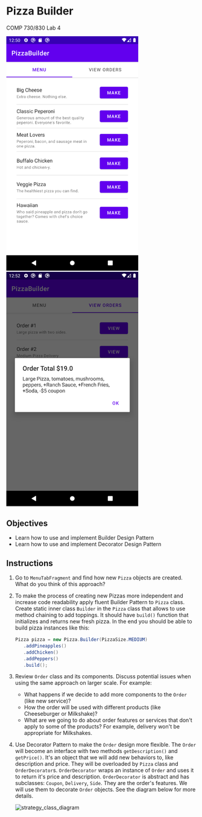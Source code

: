 # Pizza Builder
COMP 730/830 Lab 4

<img src="instructions/App1.png" alt="app" width="350"/>
<img src="instructions/App3.png" alt="app" width="350"/>

## Objectives
- Learn how to use and implement Builder Design Pattern
- Learn how to use and implement Decorator Design Pattern

## Instructions
1. Go to `MenuTabFragment` and find how new `Pizza` objects are created. What do you think of this approach? 
2. To make the process of creating new Pizzas more independent and increase code readability apply 
   fluent Builder Pattern to `Pizza` class. Create static inner class `Builder` in the `Pizza` class that 
   allows to use method chaining to add toppings. It should have `build()` function that initializes and
   returns new fresh pizza. In the end you should be able to build pizza instances like this:

   ```java
   Pizza pizza = new Pizza.Builder(PizzaSize.MEDIUM)
      .addPineapples()
      .addChicken()
      .addPeppers()
      .build();
    ```

3. Review `Order` class and its components. Discuss potential issues when using the same approach on larger 
scale. For example: 
   * What happens if we decide to add more components to the `Order` (like new service)?
   * How the order will be used with different products (like Cheeseburger or Milkshake)? 
   * What are we going to do about order features or services that don't apply to some of the products? 
     For example, delivery won't be appropriate for Milkshakes. 
     
4. Use Decorator Pattern to make the `Order` design more flexible. The `Order` will become an interface
   with two methods `getDescription()` and `getPrice()`. It's an object that we will add new behaviors to,
   like description and price. They will be overloaded by `Pizza` class and `OrderDecorator`s. `OrderDecorator`
   wraps an instance of `Order` and uses it to return it's price and description. `OrderDecorator` is abstract and has 
   subclasses: `Coupon`, `Delivery`, `Side`. They are the order's features. We will use them to decorate 
   `Order` objects. See the diagram below for more details.
   
   ![strategy_class_diagram](instructions/Decorator.png)
